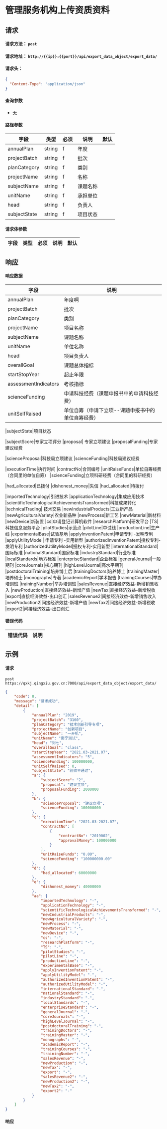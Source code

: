 # 管理服务机构上传资质资料

## 请求

#### 请求方法： `post`

#### 请求地址： `http://{{ip}}:{{port}}/api/export_data_object/export_data/`

#### 请求头：

```json
{
  "Content-Type": "application/json"
}
```

#### 查询参数

* 无

#### 路径参数

| 字段               | 类型   | 必须 | 说明                           | 默认 |
| ------------------ | ------ | ---- | ------------------------------ | ---- |
annualPlan|string|f|年度
projectBatch|string|f|批次
planCategory|string|f|类别
projectName|string|f|名称
subjectName|string|f|课题名称
unitName|string|f|承担单位
head|string|f|负责人
subjectState|string|f|项目状态


#### 请求体参数

| 字段               | 类型   | 必须 | 说明                           | 默认 |
| ------------------ | ------ | ---- | ------------------------------ | ---- |




## 响应


#### 响应数据

| 字段               |  说明    |
| ------------------ |  ---- |
|annualPlan|年度啊
|projectBatch|批次
|planCategory|类别
|projectName|项目名称
|subjectName|课题名称
|unitName|单位名称
|head|项目负责人
|overallGoal|课题总体指标
|startStopYear|起止年限
|assessmentIndicators|考核指标
|scienceFunding|申请科技经费（课题申报书中的申请科技经费）
|unitSelfRaised|单位自筹（申请下立项--课题申报书中的单位自筹经费）

|subjectState|项目状态

|subjectScore|专家立项评分
|proposal| 专家立项建议
|proposalFunding|专家建议经费

|scienceProposal|科技局立项建议
|scienceFunding|科技局建议经费

|executionTime|执行时间
|contractNo|合同编号
|unitRaiseFunds|单位自筹经费（合同里的单位自筹）
|scienceFunding|立项科研经费（合同里的科研经费）

|had_allocated|已拨付
|dishonest_money|失信
|had_allocated|待拨付

|importedTechnology|引进技术
|applicationTechnology|集成应用技术
|scientificTechnologicalAchievementsTransformed|科技成果转化
|technicalTrading| 技术交易
|newIndustrialProducts|工业新产品
|newAgriculturalVariety|农业新品种
|newProcess|新工艺
|newMaterial|新材料
|newDevice|新装置
|cs|申请登记计算机软件
|researchPlatform|研发平台
|TS|科技信息服务平台
|pilotStudies|示范点
|pilotLine|中试线
|productionLine|生产线
|experimentalBase|试验基地
|applyInventionPatent|申请专利 -发明专利
|applyUtilityModel| 申请专利 -实用新型
|authorizedInventionPatent|授权专利-发明专利
|authorizedUtilityModel|授权专利-实用新型
|internationalStandard|国际标准
|nationalStandard|国家标准
|industryStandard|行业标准
|localStandards|地方标准
|enterpriseStandard|企业标准
|generalJournal|一般期刊
|coreJournals|核心期刊
|highLevelJournal|高水平期刊
|postdoctoralTraining|培养博士后
|trainingDoctors|培养博士
|trainingMaster|培养硕士
|monographs|专著
|academicReport|学术报告
|trainingCourses|举办培训班
|trainingNumber|举办培训班
|salesRevenue|直接经济效益-新增销售收入
|newProduction|直接经济效益-新增产值
|newTax|直接经济效益-新增税收
|export|直接经济效益-出口创汇
|salesRevenue2|间接经济效益-新增销售收入
|newProduction2|间接经济效益-新增产值
|newTax2|间接经济效益-新增税收
|export2|间接经济效益-出口创汇








#### 错误代码

| 错误代码 | 说明             |
| -------- | ---------------- |


## 示例

#### 请求

`post https://qxkj.qingxiu.gov.cn:7000/api/export_data_object/export_data/`
```json
{
	"code": 0,
	"message": "请求成功",
	"detail": [
		{
			"annualPlan": "2019",
			"projectBatch": "3160",
			"planCategory": "技术创新引导专项",
			"projectName": "创新项目",
			"subjectName": "一开机",
			"unitName": "南宁测试",
			"head": "刘七",
			"overallGoal": "class",
			"startStopYear": "2021.03-2021.07",
			"assessmentIndicators": "5",
			"scienceFunding": 100000000,
			"unitSelfRaised": 0,
			"subjectState": "验收不通过",
			"a": {
				"subjectScore": "2",
				"proposal": "建议立项",
				"proposalFunding": 2000000
			},
			"b": {
				"scienceProposal": "建议立项",
				"scienceFunding": 100000000
			},
			"c": {
				"executionTime": "2021.03-2021.07",
				"contractNo": [
					{
						"contractNo": "2019002",
						"approvalMoney": 100000000
					}
				],
				"unitRaiseFunds": "0.00",
				"scienceFunding": "100000000.00"
			},
			"d": {
				"had_allocated": 60000000
			},
			"e": {
				"dishonest_money": 40000000
			},
			"aa": {
				"importedTechnology": "-",
				"applicationTechnology": "-",
				"scientificTechnologicalAchievementsTransformed": "-",
				"newIndustrialProducts": "-",
				"newAgriculturalVariety": "-",
				"newProcess": "-",
				"newMaterial": "-",
				"newDevice": "-",
				"cs": "-",
				"researchPlatform": "-",
				"TS": "-",
				"pilotStudies": "-",
				"pilotLine": "-",
				"productionLine": "-",
				"experimentalBase": "-",
				"applyInventionPatent": "-",
				"applyUtilityModel": "-",
				"authorizedInventionPatent": "-",
				"authorizedUtilityModel": "-",
				"internationalStandard": "-",
				"nationalStandard": "-",
				"industryStandard": "-",
				"localStandards": "-",
				"enterpriseStandard": "-",
				"generalJournal": "-",
				"coreJournals": "-",
				"highLevelJournal": "-",
				"postdoctoralTraining": "-",
				"trainingDoctors": "-",
				"trainingMaster": "-",
				"monographs": "-",
				"academicReport": "-",
				"trainingCourses": "-",
				"trainingNumber": "-",
				"salesRevenue": "-",
				"newProduction": "-",
				"newTax": "-",
				"export": "-",
				"salesRevenue2": "-",
				"newProduction2": "-",
				"newTax2": "-",
				"export2": "-"
			}
		}
	]
}

```

#### 响应

```json

```

